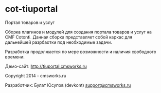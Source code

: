 cot-tiuportal
=============

Портал товаров и услуг

Сборка плагинов и модулей для создания портала товаров и услуг на CMF Cotonti. 
Данная сборка представляет собой каркас для дальнейшей разрбаотки под необходимые задачи. 

Разработка продолжается по мере возможности и наличия свободного времени.

Демо-сайт: http://tiuportal.cmsworks.ru 


Copyright 2014 - cmsworks.ru

Разработчик: Булат Юсупов (devkont) support@cmsworks.ru
